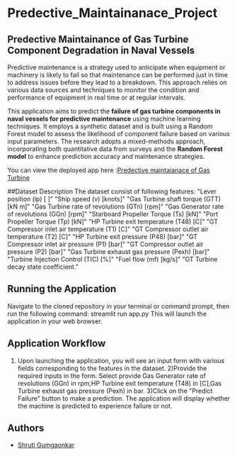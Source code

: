 # Predective_Maintainanace_Project
## Predective Maintainance of Gas Turbine Component Degradation in Naval Vessels
Predictive maintenance is a strategy used to anticipate when equipment or machinery is likely to fail so that maintenance can be performed just in time to address issues before they lead to a breakdown. This approach relies on various data sources and techniques to monitor the condition and performance of equipment in real time or at regular intervals.

This application aims to predict the <b>failure of gas turbine components in naval vessels for predictive maintenance</b> using machine learning techniques. It employs a synthetic dataset and is built using a Random Forest model to assess the likelihood of component failure based on various input parameters. The research adopts a mixed-methods approach, incorporating both quantitative data from surveys and the <b>Random Forest model</b> to enhance prediction accuracy and maintenance strategies.

You can view the deployed app here :[Predective maintaianace of Gas Turbine](https://predectivemaintainanaceproject-uw4zzsvbqydsh2lgxbc56d.streamlit.app/?embed_options=dark_theme)

##Dataset Description
  The dataset consist of following features:
  "Lever position (lp) [ ]"
  "Ship speed (v) [knots]"
  "Gas Turbine shaft torque (GTT) [kN m]"
  "Gas Turbine rate of revolutions (GTn) [rpm]"
  "Gas Generator rate of revolutions (GGn) [rpm]"
  "Starboard Propeller Torque (Ts) [kN]"
  "Port Propeller Torque (Tp) [kN]"
  "HP Turbine exit temperature (T48) [C]"
  "GT Compressor inlet air temperature (T1) [C]"
  "GT Compressor outlet air temperature (T2) [C]"
  "HP Turbine exit pressure (P48) [bar]"
  "GT Compressor inlet air pressure (P1) [bar]"
  "GT Compressor outlet air pressure (P2) [bar]"
  "Gas Turbine exhaust gas pressure (Pexh) [bar]"
  "Turbine Injection Control (TIC) [%]"
  "Fuel flow (mf) [kg/s]"
  "GT Turbine decay state coefficient."

## Running the Application
  Navigate to the cloned repository in your terminal or command prompt, then run the following command:
      streamlit run app.py
 This will launch the application in your web browser.

## Application Workflow
   1) Upon launching the application, you will see an input form with various fields corresponding to the features in the dataset.
  2)Provide the required inputs in the form. Select provide Gas Generator rate of revolutions (GGn) in rpm,HP Turbine exit temperature (T48) in [C],Gas Turbine exhaust gas pressure (Pexh) in bar.
  3)Click on the "Predict Failure" button to make a prediction.
  The application will display whether the machine is predicted to experience failure or not.

## Authors
- [Shruti Gumgaonkar](https://github.com/daydroidmuchiri)
 

